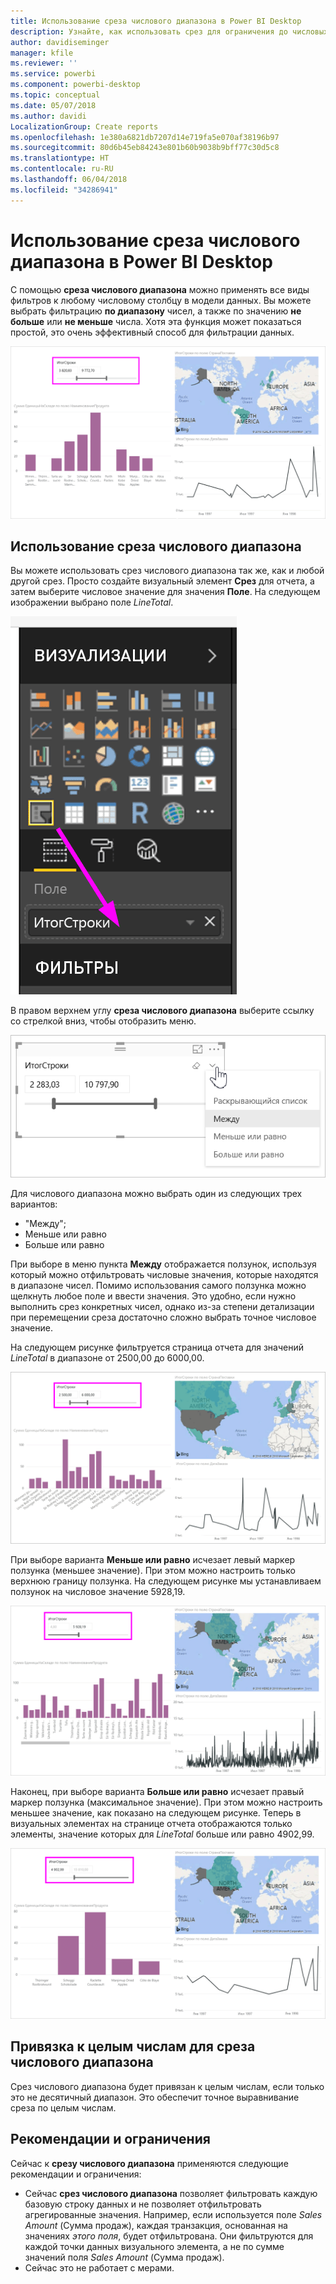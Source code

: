 ```yaml
---
title: Использование среза числового диапазона в Power BI Desktop
description: Узнайте, как использовать срез для ограничения до числовых диапазонов в Power BI Desktop.
author: davidiseminger
manager: kfile
ms.reviewer: ''
ms.service: powerbi
ms.component: powerbi-desktop
ms.topic: conceptual
ms.date: 05/07/2018
ms.author: davidi
LocalizationGroup: Create reports
ms.openlocfilehash: 1e380a6821db7207d14e719fa5e070af38196b97
ms.sourcegitcommit: 80d6b45eb84243e801b60b9038b9bff77c30d5c8
ms.translationtype: HT
ms.contentlocale: ru-RU
ms.lasthandoff: 06/04/2018
ms.locfileid: "34286941"
---
```

# <a name="use-the-numeric-range-slicer-in-power-bi-desktop"></a>Использование среза числового диапазона в Power BI Desktop
С помощью **среза числового диапазона** можно применять все виды фильтров к любому числовому столбцу в модели данных. Вы можете выбрать фильтрацию **по диапазону** чисел, а также по значению **не больше** или **не меньше** числа. Хотя эта функция может показаться простой, это очень эффективный способ для фильтрации данных.

![Визуальный элемент со срезом числового диапазона](media/desktop-slicer-numeric-range/desktop-slicer-numeric-range-0.png)

## <a name="using-the-numeric-range-slicer"></a>Использование среза числового диапазона
Вы можете использовать срез числового диапазона так же, как и любой другой срез. Просто создайте визуальный элемент **Срез** для отчета, а затем выберите числовое значение для значения **Поле**. На следующем изображении выбрано поле *LineTotal*.

![Создание среза числового диапазона](media/desktop-slicer-numeric-range/desktop-slicer-numeric-range-1-create.png)

В правом верхнем углу **среза числового диапазона** выберите ссылку со стрелкой вниз, чтобы отобразить меню.

![Меню среза числового диапазона](media/desktop-slicer-numeric-range/desktop-slicer-numeric-range-2-between.png)

Для числового диапазона можно выбрать один из следующих трех вариантов:

* "Между";
* Меньше или равно
* Больше или равно

При выборе в меню пункта **Между** отображается ползунок, используя который можно отфильтровать числовые значения, которые находятся в диапазоне чисел. Помимо использования самого ползунка можно щелкнуть любое поле и ввести значения. Это удобно, если нужно выполнить срез конкретных чисел, однако из-за степени детализации при перемещении среза достаточно сложно выбрать точное числовое значение.

На следующем рисунке фильтруется страница отчета для значений *LineTotal* в диапазоне от 2500,00 до 6000,00.

![Срез числового диапазона с параметром "Между"](media/desktop-slicer-numeric-range/desktop-slicer-numeric-range-3-between-range.png)

При выборе варианта **Меньше или равно** исчезает левый маркер ползунка (меньшее значение). При этом можно настроить только верхнюю границу ползунка. На следующем рисунке мы устанавливаем ползунок на числовое значение 5928,19.

![Срез числового диапазона с параметром "Меньше"](media/desktop-slicer-numeric-range/desktop-slicer-numeric-range-4-less-than.png)

Наконец, при выборе варианта **Больше или равно** исчезает правый маркер ползунка (максимальное значение). При этом можно настроить меньшее значение, как показано на следующем рисунке. Теперь в визуальных элементах на странице отчета отображаются только элементы, значение которых для *LineTotal* больше или равно 4902,99.

![Срез числового диапазона с параметром "Больше"](media/desktop-slicer-numeric-range/desktop-slicer-numeric-range-5-greater-than.png)

## <a name="snap-to-whole-numbers-with-the-numeric-range-slicer"></a>Привязка к целым числам для среза числового диапазона

Срез числового диапазона будет привязан к целым числам, если только это не десятичный диапазон. Это обеспечит точное выравнивание среза по целым числам. 


## <a name="limitations-and-considerations"></a>Рекомендации и ограничения
Сейчас к **срезу числового диапазона** применяются следующие рекомендации и ограничения:

* Сейчас **срез числового диапазона** позволяет фильтровать каждую базовую строку данных и не позволяет отфильтровать агрегированные значения. Например, если используется поле *Sales Amount* (Сумма продаж), каждая транзакция, основанная на значениях *этого поля*, будет отфильтрована. Они фильтруются для каждой точки данных визуального элемента, а не по сумме значений поля *Sales Amount* (Сумма продаж).
* Сейчас это не работает с мерами.
